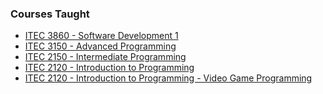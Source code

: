 <h3>Courses Taught</h3>

<ul>
<li>
<a href="http://wiki.ggc.edu/wiki/ITEC3860">ITEC 3860 - Software Development 1</a>
</li>

<li>
<a href="http://wiki.ggc.edu/wiki/ITEC3150">ITEC 3150 - Advanced Programming</a>
</li>

<li>
<a href="http://wiki.ggc.edu/wiki/ITEC2150">ITEC 2150 - Intermediate Programming</a>
</li>

<li>
<a href=-"http://wiki.ggc.edu/wiki/ITEC2120">ITEC 2120 - Introduction to Programming</a>
</li>

<li>
<a href="http://ggc.javawide.org/index.php/Spring2011/ITEC2120">ITEC 2120 - Introduction to Programming - Video Game Programming</a>
</li>

</ul>
